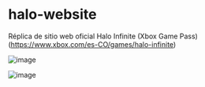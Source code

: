 # halo-website

Réplica de sitio web oficial Halo Infinite (Xbox Game Pass) (https://www.xbox.com/es-CO/games/halo-infinite)

![image](https://user-images.githubusercontent.com/72895441/158205250-235b6c4e-2aec-4d0d-968c-34b64807fa68.png)

![image](https://user-images.githubusercontent.com/72895441/158204993-129869b6-7dea-49b8-8f86-cca3b74179e8.png)
